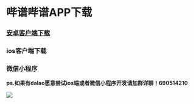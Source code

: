 # 哔谱哔谱APP下载

### [安卓客户端下载](http://m.shouji.360tpcdn.com/180122/465b4dddbfdbf9704ad8c7fca2b5a7a2/livesun.justiceeternal_4.apk)

### ios客户端下载

### 微信小程序

**ps.如果有dalao愿意尝试ios端或者微信小程序开发请加群详聊！690514210**

![](http://upload-images.jianshu.io/upload_images/2141706-2120149c5b586bf4.png?imageMogr2/auto-orient/strip%7CimageView2/2/w/1240)


